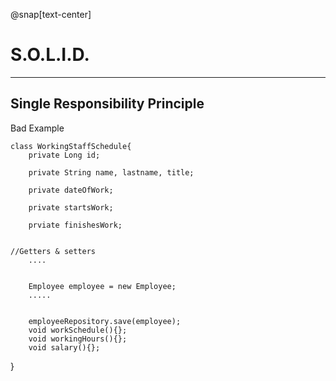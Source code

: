 
@snap[text-center]

# S.O.L.I.D.
---

Single Responsibility Principle
---

Bad Example

	class WorkingStaffSchedule{
		private Long id;

		private String name, lastname, title;

		private dateOfWork;

		private startsWork;

		prviate finishesWork;

	
	//Getters & setters
		....


		Employee employee = new Employee;
		.....


		employeeRepository.save(employee);
		void workSchedule(){};
		void workingHours(){};
		void salary(){};
		
}